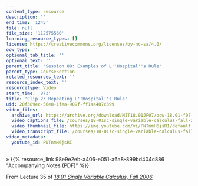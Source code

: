 ```yaml
---
content_type: resource
description: ''
end_time: '1245'
file: null
file_size: '112575560'
learning_resource_types: []
license: https://creativecommons.org/licenses/by-nc-sa/4.0/
ocw_type: ''
optional_tab_title: ''
optional_text: ''
parent_title: 'Session 88: Examples of L''Hospital''s Rule'
parent_type: CourseSection
related_resources_text: ''
resource_index_text: ''
resourcetype: Video
start_time: '873'
title: 'Clip 2: Repeating L''Hospital''s Rule'
uid: 20f389ec-56e8-1fea-909f-ff1aa407c399
video_files:
  archive_url: https://archive.org/download/MIT18.01JF07/ocw-18.01-f07-lec35_300k.mp4
  video_captions_file: /courses/18-01sc-single-variable-calculus-fall-2010/6fb83be3e5d05a87b11ea7d4dc45acdc_PNTnmH6jsRI.vtt
  video_thumbnail_file: https://img.youtube.com/vi/PNTnmH6jsRI/default.jpg
  video_transcript_file: /courses/18-01sc-single-variable-calculus-fall-2010/e110eebc37745e78a0492293ff665035_PNTnmH6jsRI.pdf
video_metadata:
  youtube_id: PNTnmH6jsRI
---
```


» {{% resource_link 98e9e2eb-a406-e051-a6a8-899bd404c886 "Accompanying Notes (PDF)" %}}

From Lecture 35 of [_18.01 Single Variable Calculus, Fall 2006_](/courses/18-01-single-variable-calculus-fall-2006/video_galleries/video-lectures)

